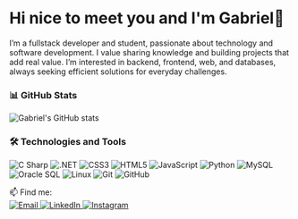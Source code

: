 # Hi nice to meet you and I'm Gabriel👋

I’m a fullstack developer and student, passionate about technology and software development.
I value sharing knowledge and building projects that add real value.
I’m interested in backend, frontend, web, and databases, always seeking efficient solutions for everyday challenges.

### 📊 GitHub Stats

![Gabriel's GitHub stats](https://github-readme-stats.vercel.app/api?username=d30d4t0&show_icons=true&theme=tokyonight)

### 🛠️ Technologies and Tools

![C Sharp](https://img.shields.io/badge/-C%23-239120?style=flat&logo=c-sharp&logoColor=fff)
![.NET](https://img.shields.io/badge/-.NET-512BD4?style=flat&logo=dotnet&logoColor=fff)
![CSS3](https://img.shields.io/badge/-CSS3-1572B6?style=flat&logo=css3&logoColor=fff)
![HTML5](https://img.shields.io/badge/-HTML5-E34F26?style=flat&logo=html5&logoColor=fff)
![JavaScript](https://img.shields.io/badge/-JavaScript-F7DF1E?style=flat&logo=javascript&logoColor=000)
![Python](https://img.shields.io/badge/-Python-3776AB?style=flat&logo=python&logoColor=fff)
![MySQL](https://img.shields.io/badge/-MySQL-4479A1?style=flat&logo=mysql&logoColor=fff)
![Oracle SQL](https://img.shields.io/badge/-Oracle_SQL-F80000?style=flat&logo=oracle&logoColor=fff)
![Linux](https://img.shields.io/badge/-Linux-FCC624?style=flat&logo=linux&logoColor=000)
![Git](https://img.shields.io/badge/-Git-F05032?style=flat&logo=git&logoColor=fff)
![GitHub](https://img.shields.io/badge/-GitHub-181717?style=flat&logo=github&logoColor=fff)

📫 Find me:  
<a href="mailto:gabrieldeodato2017@gmail.com" title="Email">
  <img src="https://img.shields.io/badge/Email-D14836?style=for-the-badge&logo=gmail&logoColor=white" alt="Email" />
</a>
<a href="https://www.linkedin.com/in/gabriel-deodato-43b05b26b/" target="_blank" title="LinkedIn">
  <img src="https://img.shields.io/badge/LinkedIn-0A66C2?style=for-the-badge&logo=linkedin&logoColor=white" alt="LinkedIn" />
</a>
<a href="https://instagram.com/gabriel_deodatoo" target="_blank" title="Instagram">
  <img src="https://img.shields.io/badge/Instagram-E4405F?style=for-the-badge&logo=instagram&logoColor=white" alt="Instagram" />
</a>


